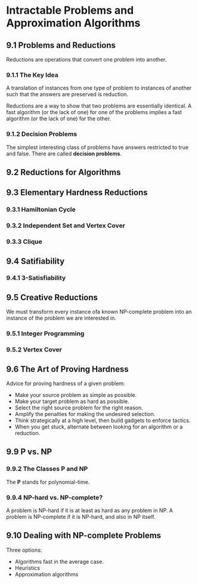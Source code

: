 Intractable Problems and Approximation Algorithms
=================================================

9.1 Problems and Reductions
---------------------------

Reductions are operations that convert one problem into another.

### 9.1.1 The Key Idea

A translation of instances from one type of problem to instances of another such that the answers are preserved is reduction.

Reductions are a way to show that two problems are essentially identical. A fast algorithm (or the lack of one) for one of the problems implies a fast algorithm (or the lack of one) for the other.

### 9.1.2 Decision Problems

The simplest interesting class of problems have answers restricted to true and false. There are called **decision problems**.

9.2 Reductions for Algorithms
-----------------------------

9.3 Elementary Hardness Reductions
----------------------------------

### 9.3.1 Hamiltonian Cycle

### 9.3.2 Independent Set and Vertex Cover

### 9.3.3 Clique

9.4 Satifiability
-----------------

### 9.4.1 3-Satisfiability

9.5 Creative Reductions
-----------------------

We must transform every instance ofa known NP-complete problem into an instance of the problem we are interested in.

### 9.5.1 Integer Programming

### 9.5.2 Vertex Cover

9.6 The Art of Proving Hardness
-------------------------------

Advice for proving hardness of a given problem:

* Make your source problem as simple as possible.
* Make your target problem as hard as possible.
* Select the right source problem for the right reason.
* Amplify the penalties for making the undesired selection.
* Think strategically at a high level, then build gadgets to enforce tactics.
* When you get stuck, alternate between looking for an algorithm or a reduction.

9.9 P vs. NP
------------

### 9.9.2 The Classes P and NP

The **P** stands for polynomial-time.

### 9.9.4 NP-hard vs. NP-complete?

A problem is NP-hard if it is at least as hard as any problem in NP. A problem is NP-complete if it is NP-hard, and also in NP itself.

9.10 Dealing with NP-complete Problems
--------------------------------------

Three options:   
* Algorithms fast in the average case.
* Heuristics
* Approximation algorithms
